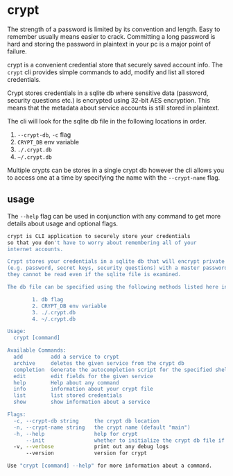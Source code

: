 # crypt

The strength of a password is limited by its convention and length.
Easy to remember usually means easier to crack. Committing a long password is hard
and storing the password in plaintext in your pc is a major point of failure.

crypt is a convenient credential store that securely saved account info.
The `crypt` cli provides simple commands to add, modify and list all stored credentials.

Crypt stores credentials in a sqlite db where sensitive data (password, security questions etc.)
is encrypted using 32-bit AES encryption. This means that the metadata about service accounts is
still stored in plaintext.

The cli will look for the sqlite db file in the following locations in order.
1. `--crypt-db`, `-c` flag
2. `CRYPT_DB` env variable
3. `./.crypt.db`
4. `~/.crypt.db`

Multiple crypts can be stores in a single crypt db however the cli allows you to access one at a 
time by specifying the name with the `--crypt-name` flag.

## usage

The `--help` flag can be used in conjunction with any command to get more details
about usage and optional flags.

```sh
crypt is CLI application to securely store your credentials
so that you don't have to worry about remembering all of your
internet accounts.

Crypt stores your credentials in a sqlite db that will encrypt private details
(e.g. password, secret keys, security questions) with a master password so that 
they cannot be read even if the sqlite file is examined.

The db file can be specified using the following methods listed here in decreasing priority.

        1. db flag
        2. CRYPT_DB env variable
        3. ./.crypt.db
        4. ~/.crypt.db

Usage:
  crypt [command]

Available Commands:
  add         add a service to crypt
  archive     deletes the given service from the crypt db
  completion  Generate the autocompletion script for the specified shell
  edit        edit fields for the given service
  help        Help about any command
  info        information about your crypt file
  list        list stored credentials
  show        show information about a service

Flags:
  -c, --crypt-db string     the crypt db location
  -n, --crypt-name string   the crypt name (default "main")
  -h, --help                help for crypt
      --init                whether to initialize the crypt db file if it doesn't exist
  -v, --verbose             print out any debug logs
      --version             version for crypt

Use "crypt [command] --help" for more information about a command.
```
